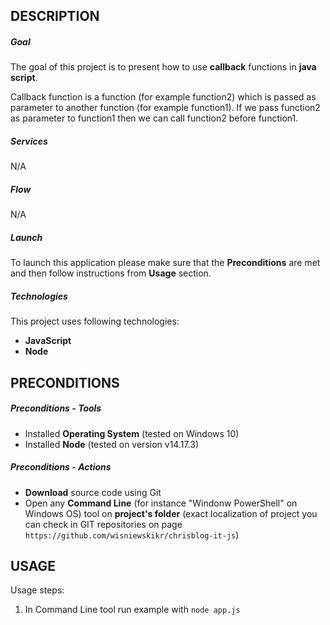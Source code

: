 DESCRIPTION
-----------

##### Goal
The goal of this project is to present how to use **callback** functions in **java script**.

Callback function is a function (for example function2) which is passed as parameter to another function (for example function1). If we pass function2 as parameter to function1 then we can call function2 before function1. 

##### Services
N/A

##### Flow
N/A 

##### Launch
To launch this application please make sure that the **Preconditions** are met and then follow instructions from **Usage** section.

##### Technologies
This project uses following technologies:
* **JavaScript**
* **Node**


PRECONDITIONS
-------------

##### Preconditions - Tools
* Installed **Operating System** (tested on Windows 10)
* Installed **Node** (tested on version v14.17.3)

##### Preconditions - Actions
* **Download** source code using Git 
* Open any **Command Line** (for instance "Windonw PowerShell" on Windows OS) tool on **project's folder** (exact localization of project you can check in GIT repositories on page `https://github.com/wisniewskikr/chrisblog-it-js`)


USAGE
-----

Usage steps:
1. In Command Line tool run example with `node app.js`